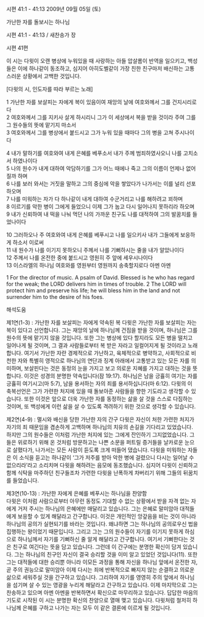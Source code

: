 시편 41:1 - 41:13 
2009년 09월 05일 (토)

가난한 자를 돌보시는 하나님



시편 41:1 - 41:13 / 새찬송가  장


시편 41편 

이 시는 다윗이 오랜 병상에 누워있을 때 사랑하는 아들 압살롬이 반역을 일으키고, 백성들은 이에 하나같이
동조하고, 심지어 아히도벨같이 가장 친한 친구마저 배신하는 고통스러운 상황에서 고백한 것입니다.  

[다윗의 시, 인도자를 따라 부르는 노래]

1 가난한 자를 보살피는 자에게 복이 있음이여 
재앙의 날에 여호와께서 그를 건지시리로다  
2 여호와께서 그를 지키사 살게 하시리니 
그가 이 세상에서 복을 받을 것이라 주여 그를 그 원수들의 뜻에 맡기지 마소서  
3 여호와께서 그를 병상에서 붙드시고 그가 누워 있을 때마다 그의 병을 고쳐 주시나이다  

4 내가 말하기를 여호와여 내게 은혜를 베푸소서 
내가 주께 범죄하였사오니 나를 고치소서 하였나이다  
5 나의 원수가 내게 대하여 악담하기를 
그가 어느 때에나 죽고 그의 이름이 언제나 없어질까 하며  
6 나를 보러 와서는 거짓을 말하고 그의 중심에 악을 쌓았다가 
나가서는 이를 널리 선포하오며  
7 나를 미워하는 자가 다 하나같이 내게 대하여 수군거리고 나를 해하려고 꾀하며  
8 이르기를 악한 병이 그에게 들었으니 이제 그가 눕고 다시 일어나지 못하리라 하오며  
9 내가 신뢰하여 내 떡을 나눠 먹던 나의 가까운 친구도 
나를 대적하여 그의 발꿈치를 들었나이다  

10 그러하오나 주 여호와여 내게 은혜를 베푸시고 나를 일으키사 
내가 그들에게 보응하게 하소서 이로써  
11 내 원수가 나를 이기지 못하오니 주께서 나를 기뻐하시는 줄을 내가 알았나이다  
12 주께서 나를 온전한 중에 붙드시고 영원히 주 앞에 세우시나이다  
13 이스라엘의 하나님 여호와를 영원부터 영원까지 송축할지로다 아멘 아멘  

1 For the director of music. A psalm of David. Blessed is he who has regard for the weak; the LORD delivers him in times of trouble. 2 The LORD will protect him and preserve his life; he will bless him in the land and not surrender him to the desire of his foes.

해석도움





제1연(1-3) : 가난한 자를 보살피는 자에게 약속된 복 
다윗은 가난한 자를 보살피는 자는 복이 있다고 선언합니다. 그는 재앙의 날에 하나님께 건짐을 받을 것이며, 하나님은 그를 원수의 뜻에 맡기지 않을 것입니다. 또한 그는 병상에 있다 할지라도 모든 병을 떨치고 일어나게 될 것이며, 그 결과 사람들로부터 복 받은 자라고 일컬어지게 될 것이라고 노래합니다. 여기서 가난한 자란 경제적으로 가난하고, 육체적으로 병약하고, 사회적으로 비천한 자와 특별히 영적으로 하나님의 연단과 징계 아래에서 고통받고 있는 모든 자를 의미하며, 보살핀다는 것은 동정의 눈을 가지고 보고 의로운 지혜를 가지고 대하는 것을 뜻합니다. 이것은 성경의 분명한 약속입니다(잠 19:17). 하나님은 남을 긍휼히 여기는 자를 긍휼히 여기시고(마 5:7), 남을 용서하는 자의 죄를 용서하십니다(마 6:12). 다윗의 이 축복선언은 그가 가련한 처지에 있을 때 돌보아준 사람들을 향한 기도라고 생각할 수 있습니다. 또한 이것은 앞으로 더욱 가난한 자를 동정하는 삶을 살 것을 스스로 다짐하는 것이며, 또 백성에게 이런 삶을 살 수 있도록 격려하기 위한 것으로 생각할 수 있습니다.   

제2연(4-9) : 멸시와 배신을 당한 가난한 자의 간구 
다윗은 자신이 처한 가련한 처지가 자기의 죄 때문임을 겸손하게 고백하며 하나님의 치유의 손길을 기다리고 있었습니다. 하지만 그의 원수들은 이처럼 가난한 처지에 있는 그에게 잔인하기 그지없었습니다. 그들은 위로하기 위해 온 것처럼 방문하고는 나쁜 소문을 퍼트릴 증거들을 날카로운 눈으로 살폈다가, 나가서는 모든 사람이 듣도록 크게 떠들어 댔습니다. 다윗을 미워하는 자들은 이 소식을 듣고는 하나같이  ‘그가 저주를 받아 악한 병에 걸렸으니 다시는 일어날 수 없으리라’라고 소리치며 다윗을 해하려는 음모에 동조했습니다. 심지어 다윗이 신뢰하고 함께 식탁을 마주하던 친구들조차 가련한 다윗을 난폭하게 차버리기 위해 그들의 뒤꿈치를 들었습니다.  

제3연(10-13) : 가난한 자에게 은혜를 베푸시는 하나님을 찬양함  
다윗은 이처럼 사람으로부터 아무런 동정도 기대할 수 없는 상황에서 받을 자격 없는 자에게 거저 주시는 하나님의 은혜에만 매달리고 있습니다. 그는 은혜로 말미암아 대적들에게 보응할 수 있게 해달라고 간구합니다. 이것은 개인적인 앙갚음을 비는 것이 아니라 하나님의 공의가 실현되기를 바라는 것입니다. 왜냐하면 그는 하나님의 공의로우신 법을 집행하는 왕이었기 때문입니다. 그리고 그는 그의 원수들이 자기를 이기지 못하게 하심으로 하나님께서 자기를 기뻐하신 줄 알게 해달라고 간구합니다. 여기서 기뻐한다는 것은 친구로 여긴다는 뜻을 담고 있습니다. 그런데 이 간구에는 분명한 확신이 담겨 있습니다. 그는 하나님의 친구인 자신이 결국 승리할 것을 이미 알고 있었던 것입니다(11). 또한 그는 대적들에 대한 승리뿐 아니라 이모든 과정을 통해 자신을 하나님 앞에서 온전한 자, 곧 주의 권능으로 말미암아 이제 다시는 죄에 반복적으로 빠지지 않는 순결하고 의로운 삶으로 세워주실 것을 간구하고 있습니다. 그리하여 자기를 영영히 주의 앞에서 하나님을 섬기며 살 수 있는 영광을 누리게 해달라고 간구하고 있습니다. 이제 마지막으로 그는 찬송하고 있으며 아멘 아멘을 반복하면서 확신으로 마무리하고 있습니다. 답답한 마음의 기도로 시작된 이 시는 분명한 확신의 찬양으로 열매 맺고 있습니다. 다윗처럼 철저히 하나님께 은혜를 구하고 나가는 자는 모두 이 같은 결론에 이르게 될 것입니다.